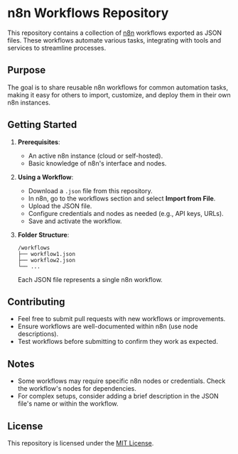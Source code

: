 # n8n Workflows Repository

This repository contains a collection of [n8n](https://n8n.io/) workflows exported as JSON files. These workflows automate various tasks, integrating with tools and services to streamline processes.

## Purpose
The goal is to share reusable n8n workflows for common automation tasks, making it easy for others to import, customize, and deploy them in their own n8n instances.

## Getting Started
1. **Prerequisites**:
   - An active n8n instance (cloud or self-hosted).
   - Basic knowledge of n8n's interface and nodes.

2. **Using a Workflow**:
   - Download a `.json` file from this repository.
   - In n8n, go to the workflows section and select **Import from File**.
   - Upload the JSON file.
   - Configure credentials and nodes as needed (e.g., API keys, URLs).
   - Save and activate the workflow.

3. **Folder Structure**:
   ```
   /workflows
   ├── workflow1.json
   ├── workflow2.json
   └── ...
   ```
   Each JSON file represents a single n8n workflow.

## Contributing
- Feel free to submit pull requests with new workflows or improvements.
- Ensure workflows are well-documented within n8n (use node descriptions).
- Test workflows before submitting to confirm they work as expected.

## Notes
- Some workflows may require specific n8n nodes or credentials. Check the workflow's nodes for dependencies.
- For complex setups, consider adding a brief description in the JSON file's name or within the workflow.

## License
This repository is licensed under the [MIT License](LICENSE).